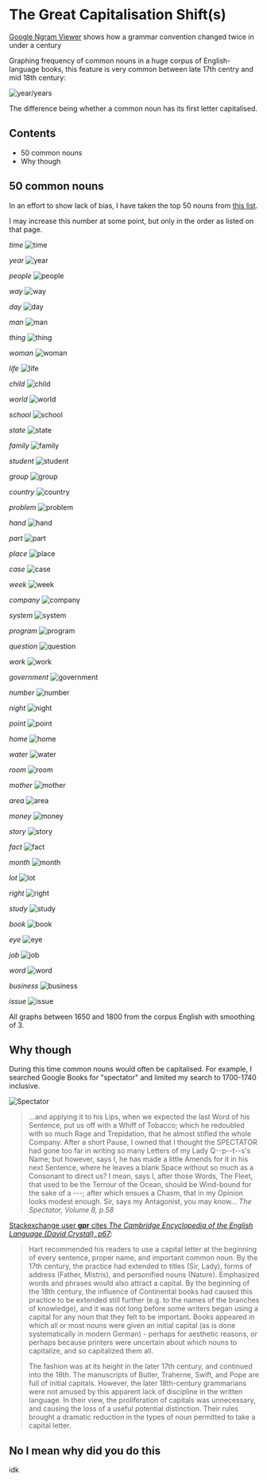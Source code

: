 # The Great Capitalisation Shift(s)

[Google Ngram Viewer](https://books.google.com/ngrams) shows how a grammar convention changed twice in under a century

Graphing frequency of common nouns in a huge corpus of English-language books, this feature is very common between late 17th centry and mid 18th century:

![year/years](images/year_years.png)

The difference being whether a common noun has its first letter capitalised.

## Contents
- 50 common nouns
- Why though

## 50 common nouns
In an effort to show lack of bias, I have taken the top 50 nouns from [this list](https://www.espressoenglish.net/100-common-nouns-in-english/).

I may increase this number at some point, but only in the order as listed on that page.

_time_
![time](images/samples/001_time.png)

_year_
![year](images/samples/002_year.png)

_people_
![people](images/samples/003_people.png)

_way_
![way](images/samples/004_way.png)

_day_
![day](images/samples/005_day.png)

_man_
![man](images/samples/006_man.png)

_thing_
![thing](images/samples/007_thing.png)

_woman_
![woman](images/samples/008_woman.png)

_life_
![life](images/samples/009_life.png)

_child_
![child](images/samples/010_child.png)

_world_
![world](images/samples/011_world.png)

_school_
![school](images/samples/012_school.png)

_state_
![state](images/samples/013_state.png)

_family_
![family](images/samples/014_family.png)

_student_
![student](images/samples/015_student.png)

_group_
![group](images/samples/016_group.png)

_country_
![country](images/samples/017_country.png)

_problem_
![problem](images/samples/018_problem.png)

_hand_
![hand](images/samples/019_hand.png)

_part_
![part](images/samples/020_part.png)

_place_
![place](images/samples/021_place.png)

_case_
![case](images/samples/022_case.png)

_week_
![week](images/samples/023_week.png)

_company_
![company](images/samples/024_company.png)

_system_
![system](images/samples/025_system.png)

_program_
![program](images/samples/026_program.png)

_question_
![question](images/samples/027_question.png)

_work_
![work](images/samples/028_work.png)

_government_
![government](images/samples/029_government.png)

_number_
![number](images/samples/030_number.png)

_night_
![night](images/samples/031_night.png)

_point_
![point](images/samples/032_point.png)

_home_
![home](images/samples/033_home.png)

_water_
![water](images/samples/034_water.png)

_room_
![room](images/samples/035_room.png)

_mother_
![mother](images/samples/036_mother.png)

_area_
![area](images/samples/037_area.png)

_money_
![money](images/samples/038_money.png)

_story_
![story](images/samples/039_story.png)

_fact_
![fact](images/samples/040_fact.png)

_month_
![month](images/samples/041_month.png)

_lot_
![lot](images/samples/042_lot.png)

_right_
![right](images/samples/043_right.png)

_study_
![study](images/samples/044_study.png)

_book_
![book](images/samples/045_book.png)

_eye_
![eye](images/samples/046_eye.png)

_job_
![job](images/samples/047_job.png)

_word_
![word](images/samples/048_word.png)

_business_
![business](images/samples/049_business.png)

_issue_
![issue](images/samples/050_issue.png)

All graphs between 1650 and 1800 from the corpus English with smoothing of 3.

## Why though

During this time common nouns would often be capitalised. For example, I searched Google Books for "spectator" and limited my search to 1700-1740 inclusive.

![Spectator](images/spectator.png)

> ...and applying it to his Lips, when we expected the last Word of his Sentence, put us off with a Whiff of Tobacco; which he redoubled with so much Rage and Trepidation, that he almost stifled the whole Company. After a short Pause, I owned that I thought the SPECTATOR had gone too far in writing so many Letters of my Lady Q--p--t--s's Name; but however, says I, he has made a little Amends for it in his next Sentence, where he leaves a blank Space without so much as a Consonant to direct us? I mean, says I, after those Words, The Fleet, that used to be the Terrour of the Ocean, should be Wind-bound for the sake of a ---; after which ensues a Chasm, that in my Opinion looks modest enough. Sir, says my Antagonist, you may know...
_The Spectator, Volume 8, p.58_

[Stackexchange user __gpr__ cites _The Cambridge Encyclopedia of the English Language (David Crystal), p67_](https://english.stackexchange.com/a/10602):
> Hart recommended his readers to use a capital letter at the beginning of every sentence, proper name, and important common noun. By the 17th century, the practice had extended to titles (Sir, Lady), forms of address (Father, Mistris), and personified nouns (Nature). Emphasized words and phrases would also attract a capital. By the beginning of the 18th century, the influence of Continental books had caused this practice to be extended still further (e.g. to the names of the branches of knowledge), and it was not long before some writers began using a capital for any noun that they felt to be important. Books appeared in which all or most nouns were given an initial capital (as is done systematically in modern German) - perhaps for aesthetic reasons, or perhaps because printers were uncertain about which nouns to capitalize, and so capitalized them all.
> 
> The fashion was at its height in the later 17th century, and continued into the 18th. The manuscripts of Butler, Traherne, Swift, and Pope are full of initial capitals. However, the later 18th-century grammarians were not amused by this apparent lack of discipline in the written language. In their view, the proliferation of capitals was unnecessary, and causing the loss of a useful potential distinction. Their rules brought a dramatic reduction in the types of noun permitted to take a capital letter.

## No I mean why did you do this

idk